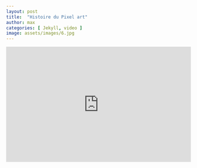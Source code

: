 ```yaml
---
layout: post
title:  "Histoire du Pixel art"
author: max
categories: [ Jekyll, video ]
image: assets/images/6.jpg
---
```




<p><iframe style="width:100%;" height="315" src="https://www.youtube.com/embed/Cniqsc9QfDo?rel=0&amp;showinfo=0" frameborder="0" allowfullscreen></iframe></p>
<!--stackedit_data:
eyJoaXN0b3J5IjpbLTQ2MTIxNDc5NSw0MzUzNTcxNDNdfQ==
-->